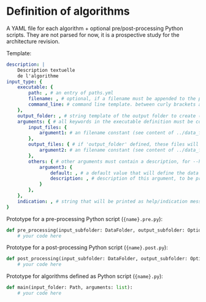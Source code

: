 # Definition of algorithms

A YAML file for each algorithm + optional pre/post-processing Python scripts.
They are not parsed for now, it is a prospective study for the architecture revision.

Template:
```yaml
description: |
    Description textuelle
    de l'algorithme
input_type: {
    executable: {
        path: , # an entry of paths.yml
        filename: , # optional, if a filename must be appended to the path
        command_line: # command line template. between curly brackets are {arguments}, filled below. but {output_folder} is a reserved keyword that will be filled with the output folder path
    },
    output_folder: , # string template of the output folder to create ("generative algorithm" case). '%d' replaced by datetime
    arguments: { # all keywords in the executable definition must be covered with 'argumentX' entries
        input_files: {
            argument1: # an filename constant (see content of ../data_folder_types/)
        },
        output_files: { # if 'output_folder' defined, these files will be emplaced inside output_folder/, else ("transformative algorithm" case) in the input folder
            argument2: # an filename constant (see content of ../data_folder_types/)
        },
        others: { # other arguments must contain a description, for --help
            argument3: {
                default: , # a default value that will define the data type. Can be overwritten from the command line
                description: , # description of this argument, to be printed with --help
            }
        },
    },
    indication: , # string that will be printed as help/indication message for the user, at the beginning of an execution. Can contain {arguments}
}
```

Prototype for a pre-processing Python script (`{name}.pre.py`):
```python
def pre_processing(input_subfolder: DataFolder, output_subfolder: Optional[Path], arguments: dict, silent_output: bool) -> dict:
    # your code here
```

Prototype for a post-processing Python script (`{name}.post.py`):
```python
def post_processing(input_subfolder: DataFolder, output_subfolder: Optional[Path], arguments: dict, data_from_pre_processing: dict, silent_output: bool):
    # your code here
```

Prototype for algorithms defined as Python script (`{name}.py`):
```python
def main(input_folder: Path, arguments: list):
    # your code here
```